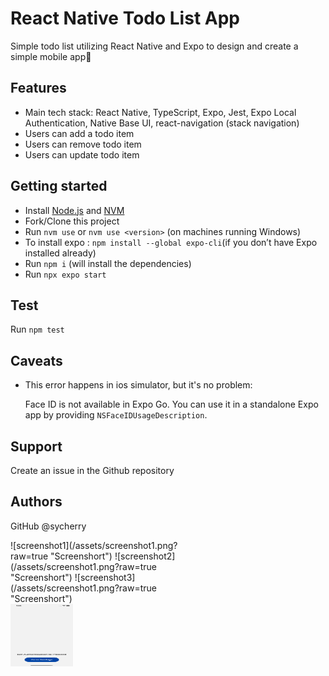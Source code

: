 # React Native Todo List App

Simple todo list utilizing React Native and Expo to design and create a simple mobile app🌈

## Features

- Main tech stack: React Native, TypeScript, Expo, Jest, Expo Local Authentication, Native Base UI, react-navigation (stack navigation)
- Users can add a todo item
- Users can remove todo item
- Users can update todo item

## Getting started

- Install [Node.js](https://nodejs.org/en/download/) and [NVM](https://github.com/nvm-sh/nvm#installing-and-updating)
- Fork/Clone this project
- Run `nvm use` or `nvm use <version>` (on machines running Windows)
- To install expo : `npm install --global expo-cli`(if you don’t have Expo installed already)
- Run `npm i` (will install the dependencies)
- Run `npx expo start` 

## Test

Run `npm test` 

## Caveats

- This error happens in ios simulator, but it's no problem:

  Face ID is not available in Expo Go. You can use it in a standalone Expo app by providing `NSFaceIDUsageDescription`.

## Support

Create an issue in the Github repository

## Authors
GitHub @sycherry
 
 <div style="width: 60%; height: 60%">
![screenshot1](/assets/screenshot1.png?raw=true "Screenshort")
![screenshot2](/assets/screenshot1.png?raw=true "Screenshort")
![screenshot3](/assets/screenshot1.png?raw=true "Screenshort")
</div>

<img src="/assets/screenshot1.png" width="100" height="100"/>